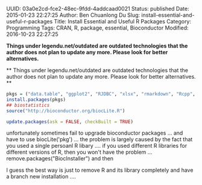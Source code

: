 UUID: 03a0e2cd-fce2-48ec-9fdd-4addcaad0021
Status: published
Date: 2015-01-23 22:27:25
Author: Ben Chuanlong Du
Slug: install-essential-and-useful-r-packages
Title: Install Essential and Useful R Packages
Category: Programming
Tags: CRAN, R, package, essential, Bioconductor
Modified: 2016-10-23 22:27:25

**Things under legendu.net/outdated are outdated technologies that the author does not plan to update any more. Please look for better alternatives.**

**
Things under legendu.net/outdated are outdated technologies 
that the author does not plan to update any more. 
Please look for better alternatives.
**

```R
pkgs = ("data.table", "ggplot2", "RJDBC", "xlsx", "rmarkdown", "Rcpp", "inline")
install.packages(pkgs)
## biostatistics
source("http://bioconductor.org/biocLite.R")
```
```R
update.packages(ask = FALSE, checkBuilt = TRUE)
```

unfortunately sometimes fail to upgrade bioconductor packages ... and have to use biocLite('pkg') ...
the problem is largely caused by the fact that you used a single persoanl R libary ....
if you used different R libraries for different versions of R, then you won't have the problem ...
remove.packages("BiocInstaller") and then

I guess the best way is just to remove R and its library completely and have a branch new installation ....
